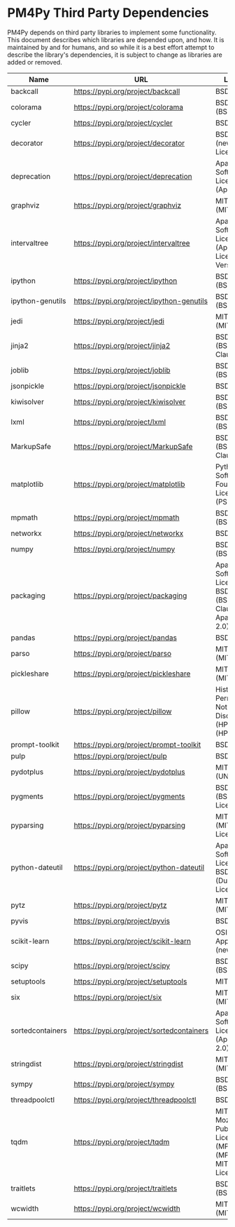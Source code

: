 # PM4Py Third Party Dependencies

PM4Py depends on third party libraries to implement some
functionality. This document describes which libraries are depended
upon, and how. It is maintained by and for humans, and so while it is a
best effort attempt to describe the library's dependencies, it is subject
to change as libraries are added or removed.

| Name | URL | License | Version |
| --------------------------- | ------------------------------------------------------------ | --------------------------- | ------------------- |
| backcall | https://pypi.org/project/backcall | BSD License | 0.2.0 |
| colorama | https://pypi.org/project/colorama | BSD License (BSD) | 0.4.4 |
| cycler | https://pypi.org/project/cycler | BSD | 0.10.0 |
| decorator | https://pypi.org/project/decorator | BSD License (new BSD License) | 4.4.2 |
| deprecation | https://pypi.org/project/deprecation | Apache Software License (Apache 2) | 2.1.0 |
| graphviz | https://pypi.org/project/graphviz | MIT License (MIT) | 0.16 |
| intervaltree | https://pypi.org/project/intervaltree | Apache Software License (Apache License, Version 2.0) | 3.1.0 |
| ipython | https://pypi.org/project/ipython | BSD License (BSD) | 7.22.0 |
| ipython-genutils | https://pypi.org/project/ipython-genutils | BSD License (BSD) | 0.2.0 |
| jedi | https://pypi.org/project/jedi | MIT License (MIT) | 0.18.0 |
| jinja2 | https://pypi.org/project/jinja2 | BSD License (BSD-3-Clause) | 3.0.0a1 |
| joblib | https://pypi.org/project/joblib | BSD License (BSD) | 1.0.1 |
| jsonpickle | https://pypi.org/project/jsonpickle | BSD License | 2.0.0 |
| kiwisolver | https://pypi.org/project/kiwisolver | BSD License (BSD) | 1.3.1 |
| lxml | https://pypi.org/project/lxml | BSD License (BSD) | 4.6.3 |
| MarkupSafe | https://pypi.org/project/MarkupSafe | BSD License (BSD-3-Clause) | 2.0.0rc1 |
| matplotlib | https://pypi.org/project/matplotlib | Python Software Foundation License (PSF) | 3.4.0 |
| mpmath | https://pypi.org/project/mpmath | BSD License (BSD) | 1.2.1 |
| networkx | https://pypi.org/project/networkx | BSD License | 2.5 |
| numpy | https://pypi.org/project/numpy | BSD License (BSD) | 1.20.2 |
| packaging | https://pypi.org/project/packaging | Apache Software License, BSD License (BSD-2-Clause or Apache-2.0) | 20.9 |
| pandas | https://pypi.org/project/pandas | BSD | 1.2.3 |
| parso | https://pypi.org/project/parso | MIT License (MIT) | 0.8.1 |
| pickleshare | https://pypi.org/project/pickleshare | MIT License (MIT) | 0.7.5 |
| pillow | https://pypi.org/project/pillow | Historical Permission Notice and Disclaimer (HPND) (HPND) | 8.1.2 |
| prompt-toolkit | https://pypi.org/project/prompt-toolkit | BSD License | 3.0.18 |
| pulp | https://pypi.org/project/pulp | BSD License | 2.1 |
| pydotplus | https://pypi.org/project/pydotplus | MIT License (UNKNOWN) | 2.0.2 |
| pygments | https://pypi.org/project/pygments | BSD License (BSD License) | 2.8.1 |
| pyparsing | https://pypi.org/project/pyparsing | MIT License (MIT License) | 3.0.0b2 |
| python-dateutil | https://pypi.org/project/python-dateutil | Apache Software License, BSD License (Dual License) | 2.8.1 |
| pytz | https://pypi.org/project/pytz | MIT License (MIT) | 2021.1 |
| pyvis | https://pypi.org/project/pyvis | BSD | 0.1.9 |
| scikit-learn | https://pypi.org/project/scikit-learn | OSI Approved (new BSD) | 0.24.1 |
| scipy | https://pypi.org/project/scipy | BSD License (BSD) | 1.6.2 |
| setuptools | https://pypi.org/project/setuptools | MIT License | 54.2.0 |
| six | https://pypi.org/project/six | MIT License (MIT) | 1.15.0 |
| sortedcontainers | https://pypi.org/project/sortedcontainers | Apache Software License (Apache 2.0) | 2.3.0 |
| stringdist | https://pypi.org/project/stringdist | MIT License (MIT) | 1.0.9 |
| sympy | https://pypi.org/project/sympy | BSD License (BSD) | 1.7.1 |
| threadpoolctl | https://pypi.org/project/threadpoolctl | BSD License | 2.1.0 |
| tqdm | https://pypi.org/project/tqdm | MIT License, Mozilla Public License 2.0 (MPL 2.0) (MPLv2.0, MIT Licences) | 4.59.0 |
| traitlets | https://pypi.org/project/traitlets | BSD License (BSD) | 5.0.5 |
| wcwidth | https://pypi.org/project/wcwidth | MIT License (MIT) | 0.2.5 |

